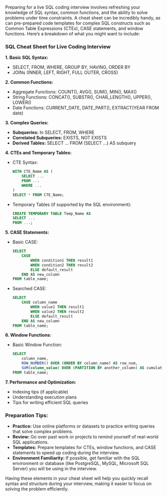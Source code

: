Preparing for a live SQL coding interview involves refreshing your knowledge of SQL syntax, common functions, and the ability to solve problems under time constraints. A cheat sheet can be incredibly handy, as can pre-prepared code templates for complex SQL constructs such as Common Table Expressions (CTEs), CASE statements, and window functions. Here’s a breakdown of what you might want to include:

### SQL Cheat Sheet for Live Coding Interview

**1. Basic SQL Syntax:**
   - SELECT, FROM, WHERE, GROUP BY, HAVING, ORDER BY
   - JOINs (INNER, LEFT, RIGHT, FULL OUTER, CROSS)

**2. Common Functions:**
   - Aggregate Functions: COUNT(), AVG(), SUM(), MIN(), MAX()
   - String Functions: CONCAT(), SUBSTR(), CHAR_LENGTH(), UPPER(), LOWER()
   - Date Functions: CURRENT_DATE, DATE_PART(), EXTRACT(YEAR FROM date)

**3. Complex Queries:**
   - **Subqueries:** In SELECT, FROM, WHERE
   - **Correlated Subqueries:** EXISTS, NOT EXISTS
   - **Derived Tables:** SELECT ... FROM (SELECT ...) AS subquery

**4. CTEs and Temporary Tables:**
   - CTE Syntax:
     ```sql
     WITH CTE_Name AS (
         SELECT ...
         FROM ...
         WHERE ...
     )
     SELECT * FROM CTE_Name;
     ```
   - Temporary Tables (if supported by the SQL environment):
     ```sql
     CREATE TEMPORARY TABLE Temp_Name AS
     SELECT ...
     FROM ...;
     ```

**5. CASE Statements:**
   - Basic CASE:
     ```sql
     SELECT 
         CASE 
             WHEN condition1 THEN result1
             WHEN condition2 THEN result2
             ELSE default_result
         END AS new_column
     FROM table_name;
     ```
   - Searched CASE:
     ```sql
     SELECT 
         CASE column_name
             WHEN value1 THEN result1
             WHEN value2 THEN result2
             ELSE default_result
         END AS new_column
     FROM table_name;
     ```

**6. Window Functions:**
   - Basic Window Function:
     ```sql
     SELECT 
         column_name,
         ROW_NUMBER() OVER (ORDER BY column_name) AS row_num,
         SUM(column_value) OVER (PARTITION BY another_column) AS cumulative_sum
     FROM table_name;
     ```

**7. Performance and Optimization:**
   - Indexing tips (if applicable)
   - Understanding execution plans
   - Tips for writing efficient SQL queries

### Preparation Tips:
- **Practice:** Use online platforms or datasets to practice writing queries that solve complex problems.
- **Review:** Go over past work or projects to remind yourself of real-world SQL applications.
- **Templates:** Prepare templates for CTEs, window functions, and CASE statements to speed up coding during the interview.
- **Environment Familiarity:** If possible, get familiar with the SQL environment or database (like PostgreSQL, MySQL, Microsoft SQL Server) you will be using in the interview.

Having these elements in your cheat sheet will help you quickly recall syntax and structure during your interview, making it easier to focus on solving the problem efficiently.
